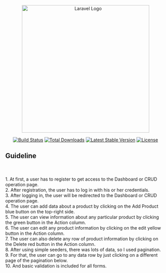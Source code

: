 <p align="center"><a href="https://laravel.com" target="_blank"><img src="https://raw.githubusercontent.com/laravel/art/master/logo-lockup/5%20SVG/2%20CMYK/1%20Full%20Color/laravel-logolockup-cmyk-red.svg" width="400" alt="Laravel Logo"></a></p>

<p align="center">
<a href="https://github.com/laravel/framework/actions"><img src="https://github.com/laravel/framework/workflows/tests/badge.svg" alt="Build Status"></a>
<a href="https://packagist.org/packages/laravel/framework"><img src="https://img.shields.io/packagist/dt/laravel/framework" alt="Total Downloads"></a>
<a href="https://packagist.org/packages/laravel/framework"><img src="https://img.shields.io/packagist/v/laravel/framework" alt="Latest Stable Version"></a>
<a href="https://packagist.org/packages/laravel/framework"><img src="https://img.shields.io/packagist/l/laravel/framework" alt="License"></a>
</p>

## Guideline
<br>
<br>
1. At first, a user has to register to get access to the Dashboard or CRUD operation page.<br>
2. After registration, the user has to log in with his or her credentials.<br>
3. After logging in, the user will be redirected to the Dashboard or CRUD operation page.<br>
4. The user can add data about a product by clicking on the Add Product blue button on the top-right side.<br>
5. The user can view information about any particular product by clicking the green button in the Action column.<br>
6. The user can edit any product information by clicking on the edit yellow button in the Action column.<br>
7. The user can also delete any row of product information by clicking on the Delete red button in the Action column.<br>
8. After using simple seeders, there was lots of data, so I used pagination.<br>
9. For that, the user can go to any data row by just clicking on a different page of the pagination below.<br>
10. And basic validation is included for all forms.<br>
 
